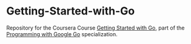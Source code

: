 # Getting-Started-with-Go
Repository for the Coursera Course [Getting Started with Go](https://www.coursera.org/learn/golang-getting-started/home/welcome), part of the [Programming with Google Go](https://www.coursera.org/specializations/google-golang) specialization.
